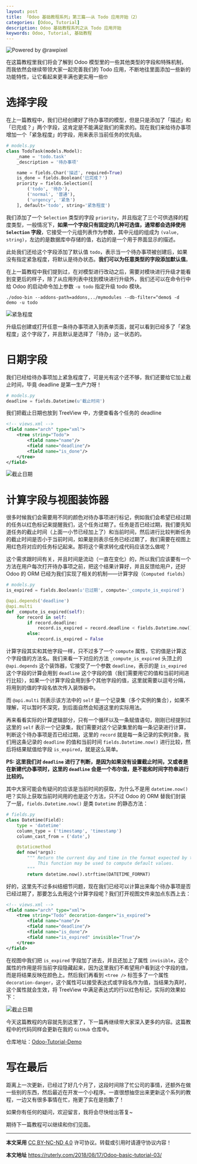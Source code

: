 ```yaml
---
layout: post
title: 「Odoo 基础教程系列」第三篇——从 Todo 应用开始（2）
categories: [Odoo, Tutorial]
description: Odoo 基础教程系列之从 Todo 应用开始
keywords: Odoo, Tutorial, 基础教程
---
```


![Powered by @rawpixel](/images/Odoo/hero0.jpeg)

在这篇教程里我们将会了解到 Odoo 模型里的一些其他类型的字段和特殊机制，而我依然会继续带领大家一起完善我们的 Todo 应用，不断地往里面添加一些新的功能特性，让它看起来更丰满也更实用一些🤓

# 选择字段

在上一篇教程中，我们已经创建好了待办事项的模型，但是只是添加了「描述」和「已完成？」两个字段，这肯定是不能满足我们的需求的。现在我们来给待办事项增加一个「紧急程度」的字段，用来表示当前任务的优先级。

```python
# models.py
class TodoTask(models.Model):
    _name = 'todo.task'
    _description = '待办事项'

    name = fields.Char('描述', required=True)
    is_done = fields.Boolean('已完成？')
    priority = fields.Selection([
        ('todo', '待办'),
        ('normal', '普通'),
        ('urgency', '紧急')
    ], default='todo', string='紧急程度')
```

我们添加了一个 `Selection` 类型的字段 `priority`，并且指定了三个可供选择的程度类型，一般情况下，**如果一个字段只有固定的几种可选值，通常都会选择使用 `Selection` 字段**，它接受一个元组列表作为参数，其中元组的组成为 `(value, string)`，左边的是数据库中存储的值，右边的是一个用于界面显示的描述。

此处我们还给这个字段添加了默认值 `todo`，表示当一个待办事项被创建后，如果没有指定紧急程度，将默认是待办状态。**我们可以为任意类型的字段添加默认值**。

在上一篇教程中我们提到过，在对模型进行改动之后，需要对模块进行升级才能看到变更后的样子，除了从应用列表中找到模块进行升级外，我们还可以在命令行中给 Odoo 的启动命令加上参数 `-u todo` 指定升级 todo 模块。

```shell
./odoo-bin --addons-path=addons,../mymodules --db-filter=^demo$ -d demo -u todo
```

![紧急程度](/images/Odoo/form-urgency.png)

升级后创建或打开任意一条待办事项进入到表单页面，就可以看到已经多了「紧急程度」这个字段了，并且默认是选择了「待办」这一状态的。

# 日期字段

我们已经给待办事项加上紧急程度了，可是光有这个还不够，我们还要给它加上截止时间，毕竟 deadline 是第一生产力呀！

```python
# models.py
deadline = fields.Datetime(u'截止时间')
```

我们把截止日期也放到 TreeView 中，方便查看各个任务的 deadline

```xml
<!-- views.xml -->
<field name="arch" type="xml">
    <tree string="Todo">
        <field name="name"/>
        <field name="deadline"/>
        <field name="is_done"/>
    </tree>
</field>
```

![截止日期](/images/Odoo/form-deadline.png)

# 计算字段与视图装饰器

很多时候我们会需要用不同的颜色对待办事项进行标记，例如我们会希望已经过期的任务以红色标记来提醒我们，这个任务过期了。任务是否已经过期，我们要先知道任务的截止时间（上面一小节已经加上了）和当前时间，然后进行比较判断任务的截止时间是否小于当前时间，如果是则表示任务已经过期了，我们需要在视图上用红色将对应的任务标记起来。那将这个需求转化成代码应该怎么做呢？

这个需求跟时间有关，并且时间是流动（一直在变化）的，所以我们应该要有一个方法在用户每次打开待办事项之前，把这个结果计算好，并且反馈给用户，还好 Odoo 的 ORM 已经为我们实现了相关的机制——计算字段（`Computed fields`）

```python
# models.py
is_expired = fields.Boolean(u'已过期', compute='_compute_is_expired')

@api.depends('deadline')
@api.multi
def _compute_is_expired(self):
    for record in self:
        if record.deadline:
            record.is_expired = record.deadline < fields.Datetime.now()
        else:
            record.is_expired = False
```

计算字段其实和其他字段一样，只不过多了一个 `compute` 属性，它的值是计算这个字段值的方法名。我们来看一下对应的方法 `_compute_is_expired` 头顶上的 `@api.depends` 这个装饰器，它接受了一个参数 `deadline`，表示的是 `is_expired` 这个字段的计算会用到 `deadline` 这个字段的值（我们需要用它的值和当前时间进行比较），如果一个计算字段会用到多个其他字段的值，这里就需要以逗号分隔，将用到的值的字段名依次传入装饰器中。

而 `@api.multi` 则表示该方法中的 `self` 是一个记录集（多个实例的集合），如果不理解，可以暂时不深究，到后面自然会知道这里的实际用法。

再来看看实际的计算逻辑部分，只有一个循环以及一条赋值语句，刚刚已经提到过这里的 `self` 表示一个记录集，我们需要对这个记录集里的每一条记录进行计算，判断这个待办事项是否已经过期，这里的 `record` 就是每一条记录的实例对象，我们用这条记录的 `deadline` 的值和当前时间 `fields.Datetime.now()` 进行比较，然后将结果赋值给字段 `is_expired`，就是这么简单。

**PS: 这里我们对 `deadline` 进行了判断，是因为如果没有设置截止时间，又或者是在新建代办事项时，这里的 `deadline` 会是一个布尔值，是不能和时间字符串进行比较的。**

其中大家可能会有疑问的应该是当前时间的获取，为什么不是用 `datetime.now()` 吧？实际上获取当前时间用的也是这个方法，只不过 Odoo 的 ORM 替我们封装了一层，`fields.Datetime.now()` 是类 `Datetime` 的静态方法：

```python
# fields.py
class Datetime(Field):
    type = 'datetime'
    column_type = ('timestamp', 'timestamp')
    column_cast_from = ('date',)

    @staticmethod
    def now(*args):
        """ Return the current day and time in the format expected by the ORM.
            This function may be used to compute default values.
        """
        return datetime.now().strftime(DATETIME_FORMAT)
```

好的，这里先不过多纠结细节问题，现在我们已经可以计算出来每个待办事项是否已经过期了，那要怎么去用这个计算字段呢？我们打开视图文件来加点东西上去：

```xml
<!-- views.xml -->
<field name="arch" type="xml">
    <tree string="Todo" decoration-danger="is_expired">
        <field name="name"/>
        <field name="deadline"/>
        <field name="is_done"/>
        <field name="is_expired" invisible="True"/>
    </tree>
</field>
```

在视图中我们把 `is_expired` 字段加了进去，并且还加上了属性 `invisible`，这个属性的作用是将当前字段隐藏起来，因为这里我们不希望用户看到这个字段的值，而是将结果反映在颜色上。然后我们再看到 `<tree />` 标签多了一个属性 `decoration-danger`，这个属性可以接受表达式或字段名作为值，当结果为真时，这个属性就会生效，将 TreeView 中满足表达式的行以红色标记，实际的效果如下：

![截止日期](/images/Odoo/tree-deadline.png)

今天这篇教程的内容就先到这里了，下一篇再继续带大家深入更多的内容。这篇教程中的代码同样会更新在我的 `GitHub` 仓库中。

仓库地址：[Odoo-Tutorial-Demo](https://github.com/ruter/Odoo-Tutorial-Demo)

# 写在最后

距离上一次更新，已经过了好几个月了，这段时间除了忙公司的事情，还额外在做一些别的东西，然后最近在开发一个小程序。一直很想抽空出来更新这个系列的教程，一边又有很多事情在忙，拖更了实在是抱歉了！

如果你有任何的疑问，欢迎留言，我将会尽快给出答复~

期待下一篇教程可以继续和你们见面。

---

**本文采用** [CC BY-NC-ND 4.0](https://creativecommons.org/licenses/by-nc-nd/4.0/deed.zh) 许可协议。转载或引用时请遵守协议内容！

**本文地址** https://ruterly.com/2018/08/17/Odoo-basic-tutorial-03/